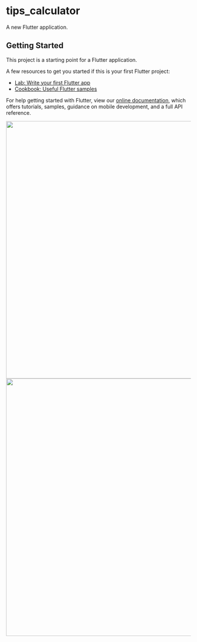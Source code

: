 # tips_calculator

A new Flutter application.

## Getting Started

This project is a starting point for a Flutter application.

A few resources to get you started if this is your first Flutter project:

- [Lab: Write your first Flutter app](https://flutter.dev/docs/get-started/codelab)
- [Cookbook: Useful Flutter samples](https://flutter.dev/docs/cookbook)

For help getting started with Flutter, view our
[online documentation](https://flutter.dev/docs), which offers tutorials,
samples, guidance on mobile development, and a full API reference.

<img  height="700" src="https://user-images.githubusercontent.com/76481422/115727771-9970fd80-a38c-11eb-900b-3954603a6d7b.png" style="max-width:100%">
<img  height="700" src="https://user-images.githubusercontent.com/76481422/115727831-a68dec80-a38c-11eb-914b-f1141df17964.png" style="max-width:100%">



